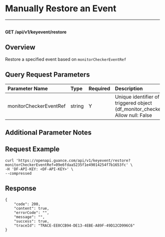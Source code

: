 # Manually Restore an Event

---

<br />**GET /api/v1/keyevent/restore**

## Overview
Restore a specified event based on `monitorCheckerEventRef`

## Query Request Parameters

| Parameter Name            | Type   | Required | Description                                          |
|:---------------------|:-----|:-------|:-------------------------------------------------|
| monitorCheckerEventRef | string | Y      | Unique identifier of the triggered object (df_monitor_checker_event_ref)<br>Allow null: False <br> |

## Additional Parameter Notes

## Request Example
```shell
curl 'https://openapi.guance.com/api/v1/keyevent/restore?monitorCheckerEventRef=09e6fdaa5235f1e49014254f7b1653fc' \
-H 'DF-API-KEY: <DF-API-KEY>' \
--compressed 
```

## Response
```shell
{
    "code": 200,
    "content": true,
    "errorCode": "",
    "message": "",
    "success": true,
    "traceId": "TRACE-EE0CCB94-DE13-4EBE-A89F-49D12CD996C6"
} 
```